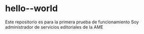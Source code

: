 # hello--world
Este repositorio es para la primera prueba de funcionamiento
Soy administrador de servicios editoriales de la AME

